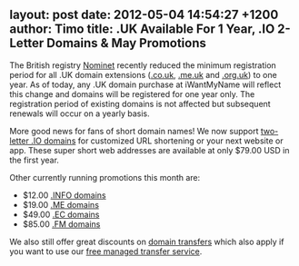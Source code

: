 layout: post
date: 2012-05-04 14:54:27 +1200
author: Timo
title: .UK Available For 1 Year, .IO 2-Letter Domains & May Promotions
----

The British registry [Nominet](http://www.nominet.org.uk/) recently reduced the minimum registration period for all .UK domain extensions ([.co.uk](https://iwantmyname.com/domains/co.uk-british-domain-name-registration-for-united-kingdom), [.me.uk](https://iwantmyname.com/domains/me.uk-domain-name-registration-for-united-kingdom) and [.org.uk](https://iwantmyname.com/domains/org.uk-domain-name-registration-for-united-kingdom)) to one year. As of today, any .UK domain purchase at iWantMyName will reflect this change and domains will be registered for one year only. The registration period of existing domains is not affected but subsequent renewals will occur on a yearly basis.

More good news for fans of short domain names! We now support [two-letter .IO domains](https://iwantmyname.com/domains/io-domain-name-registration-for-british-indian-ocean-territory) for customized URL shortening or your next website or app. These super short web addresses are available at only $79.00 USD in the first year.

Other currently running promotions this month are:

*   $12.00 [.INFO domains](https://iwantmyname.com/domains/info-domain-name-registration-for-information)
*   $19.00 [.ME domains](https://iwantmyname.com/domains/me-montenegrean-domain-name-registration-for-montenegro)
*   $49.00 [.EC domains](https://iwantmyname.com/domains/ec-ecuadorian-domain-name-registration-for-ecuador)
*   $85.00 [.FM domains](https://iwantmyname.com/domains/fm-domain-name-registration-for-federated-states-of-micronesia)

We also still offer great discounts on [domain transfers](https://iwantmyname.com/domains/domain-transfer) which also apply if you want to use our [free managed transfer service](https://iwantmyname.com/transferservice).
